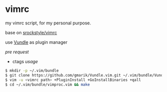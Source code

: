vimrc
=====

my vimrc script, for my personal purpose.

base on [srockstyle/vimrc](https://github.com/srockstyle/vimrc)

use [Vundle](https://github.com/gmarik/Vundle.vim) as plugin manager

*pre request*
- ctags
*usage*
```bash
$ mkdir -p ~/.vim/bundle
$ git clone https://github.com/gmarik/Vundle.vim.git ~/.vim/bundle/Vundle.vim
$ vim -u <vimrc path> +PluginInstall +GoInstallBinaries +qall
$ cd ~/.vim/bundle/vimproc.vim && make
```
